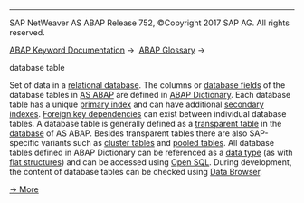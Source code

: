   

* * *

SAP NetWeaver AS ABAP Release 752, ©Copyright 2017 SAP AG. All rights reserved.

[ABAP Keyword Documentation](javascript:call_link\('abenabap.htm'\)) →  [ABAP Glossary](javascript:call_link\('abenabap_glossary.htm'\)) → 

database table

Set of data in a [relational database](javascript:call_link\('abenrelational_database_glosry.htm'\) "Glossary Entry"). The columns or [database fields](javascript:call_link\('abendatabase_field_glosry.htm'\) "Glossary Entry") of the database tables in [AS ABAP](javascript:call_link\('abensap_nw_abap_glosry.htm'\) "Glossary Entry") are defined in [ABAP Dictionary](javascript:call_link\('abenabap_dictionary_glosry.htm'\) "Glossary Entry"). Each database table has a unique [primary index](javascript:call_link\('abenprimary_index_glosry.htm'\) "Glossary Entry") and can have additional [secondary indexes](javascript:call_link\('abensecondary_index_glosry.htm'\) "Glossary Entry"). [Foreign key dependencies](javascript:call_link\('abenforeign_key_dependency_glosry.htm'\) "Glossary Entry") can exist between individual database tables. A database table is generally defined as a [transparent table](javascript:call_link\('abentransparent_table_glosry.htm'\) "Glossary Entry") in the [database](javascript:call_link\('abendatabase_glosry.htm'\) "Glossary Entry") of AS ABAP. Besides transparent tables there are also SAP-specific variants such as [cluster tables](javascript:call_link\('abencluster_table_glosry.htm'\) "Glossary Entry") and [pooled tables](javascript:call_link\('abenpooled_table_glosry.htm'\) "Glossary Entry"). All database tables defined in ABAP Dictionary can be referenced as a [data type](javascript:call_link\('abendata_type_glosry.htm'\) "Glossary Entry") (as with [flat structures](javascript:call_link\('abenflat_structure_glosry.htm'\) "Glossary Entry")) and can be accessed using [Open SQL](javascript:call_link\('abenopen_sql_glosry.htm'\) "Glossary Entry"). During development, the content of database tables can be checked using [Data Browser](javascript:call_link\('abendata_browser_glosry.htm'\) "Glossary Entry").

[→ More](javascript:call_link\('abenddic_database_tables.htm'\))